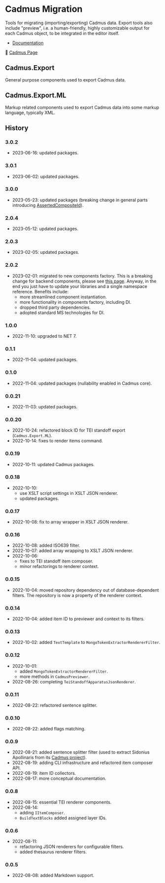 # Cadmus Migration

Tools for migrating (importing/exporting) Cadmus data. Export tools also include "preview", i.e. a human-friendly, highly customizable output for each Cadmus object, to be integrated in the editor itself.

- [Documentation](docs/index.md)

👀 [Cadmus Page](https://myrmex.github.io/overview/cadmus/)

## Cadmus.Export

General purpose components used to export Cadmus data.

## Cadmus.Export.ML

Markup related components used to export Cadmus data into some markup language, typically XML.

## History

### 3.0.2

- 2023-06-16: updated packages.

### 3.0.1

- 2023-06-02: updated packages.

### 3.0.0

- 2023-05-23: updated packages (breaking change in general parts introducing [AssertedCompositeId](https://github.com/vedph/cadmus-bricks-shell/blob/master/projects/myrmidon/cadmus-refs-asserted-ids/README.md#asserted-composite-id)).

### 2.0.4

- 2023-05-12: updated packages.

### 2.0.3

- 2023-02-05: updated packages.

### 2.0.2

- 2023-02-01: migrated to new components factory. This is a breaking change for backend components, please see [this page](https://myrmex.github.io/overview/cadmus/dev/history/#2023-02-01---backend-infrastructure-upgrade). Anyway, in the end you just have to update your libraries and a single namespace reference. Benefits include:
  - more streamlined component instantiation.
  - more functionality in components factory, including DI.
  - dropped third party dependencies.
  - adopted standard MS technologies for DI.

### 1.0.0

- 2022-11-10: upgraded to NET 7.

### 0.1.1

- 2022-11-04: updated packages.

### 0.1.0

- 2022-11-04: updated packages (nullability enabled in Cadmus core).

### 0.0.21

- 2022-11-03: updated packages.

### 0.0.20

- 2022-10-24: refactored block ID for TEI standoff export (`Cadmus.Export.ML`).
- 2022-10-14: fixes to render items command.

### 0.0.19

- 2022-10-11: updated Cadmus packages.

### 0.0.18

- 2022-10-10:
  - use XSLT script settings in XSLT JSON renderer.
  - updated packages.

### 0.0.17

- 2022-10-08: fix to array wrapper in XSLT JSON renderer.

### 0.0.16

- 2022-10-08: added ISO639 filter.
- 2022-10-07: added array wrapping to XSLT JSON renderer.
- 2022-10-06:
  - fixes to TEI standoff item composer.
  - minor refactorings to renderer context.

### 0.0.15

- 2022-10-04: moved repository dependency out of database-dependent filters. The repository is now a property of the renderer context.

### 0.0.14

- 2022-10-04: added item ID to previewer and context to its filters.

### 0.0.13

- 2022-10-02: added `TextTemplate` to `MongoTokenExtractorRendererFilter`.

### 0.0.12

- 2022-10-01:
  - added `MongoTokenExtractorRendererFilter`.
  - more methods in `CadmusPreviewer`.
- 2022-08-26: completing `TeiStandoffApparatusJsonRenderer`.

### 0.0.11

- 2022-08-22: refactored sentence splitter.

### 0.0.10

- 2022-08-22: added flags matching.

### 0.0.9

- 2022-08-21: added sentence splitter filter (used to extract Sidonius Apollinaris from its [Cadmus project](https://github.com/vedph/cadmus-sidon-app)).
- 2022-08-19: adding CLI infrastructure and refactored item composer API.
- 2022-08-19: item ID collectors.
- 2022-08-17: more conceptual documentation.

### 0.0.8

- 2022-08-15: essential TEI renderer components.
- 2022-08-14:
  - adding `IItemComposer`.
  - `BuildTextBlocks` added assigned layer IDs.

### 0.0.6

- 2022-08-11:
  - refactoring JSON renderers for configurable filters.
  - added thesaurus renderer filters.

### 0.0.5

- 2022-08-08: added Markdown support.
